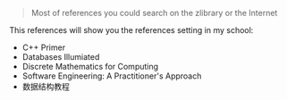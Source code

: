 > Most of references you could search on the zlibrary or the Internet

This references will show you the references setting in my school:

- C++ Primer
- Databases Illumiated
- Discrete Mathematics for Computing
- Software Engineering: A Practitioner's Approach
- 数据结构教程